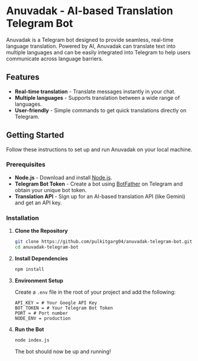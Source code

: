 # Anuvadak - AI-based Translation Telegram Bot

Anuvadak is a Telegram bot designed to provide seamless, real-time language translation. Powered by AI, Anuvadak can translate text into multiple languages and can be easily integrated into Telegram to help users communicate across language barriers.

## Features

- **Real-time translation** - Translate messages instantly in your chat.
- **Multiple languages** - Supports translation between a wide range of languages.
- **User-friendly** - Simple commands to get quick translations directly on Telegram.

## Getting Started

Follow these instructions to set up and run Anuvadak on your local machine.

### Prerequisites

- **Node.js** - Download and install [Node.js](https://nodejs.org/).
- **Telegram Bot Token** - Create a bot using [BotFather](https://core.telegram.org/bots#botfather) on Telegram and obtain your unique bot token.
- **Translation API** - Sign up for an AI-based translation API (like Gemini) and get an API key.

### Installation

1. **Clone the Repository**

    ```bash
    git clone https://github.com/pulkitgarg04/anuvadak-telegram-bot.git
    cd anuvadak-telegram-bot
    ```

2. **Install Dependencies**

    ```bash
    npm install
    ```

3. **Environment Setup**

    Create a `.env` file in the root of your project and add the following:

    ```plaintext
    API_KEY = # Your Google API Key
    BOT_TOKEN = # Your Telegram Bot Token
    PORT = # Port number
    NODE_ENV = production
    ```

4. **Run the Bot**

    ```bash
    node index.js
    ```

    The bot should now be up and running!